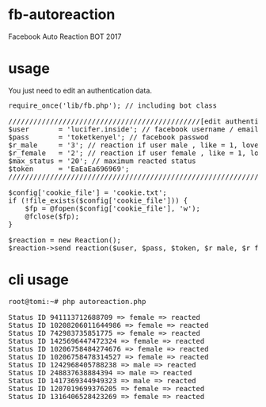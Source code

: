 # fb-autoreaction
Facebook Auto Reaction BOT 2017

# usage

You just need to edit an authentication data.
<pre>
require_once('lib/fb.php'); // including bot class

//////////////////////////////////////////////[edit authentication here]///////////////////////////////////////////
$user		= 'lucifer.inside'; // facebook username / email
$pass 		= 'toketkenyel'; // facebook passwod
$r_male		= '3'; // reaction if user male , like = 1, love = 2, wow = 3, haha = 4, sad = 7, angry = 8
$r_female	= '2'; // reaction if user female , like = 1, love = 2, wow = 3, haha = 4, sad = 7, angry = 8
$max_status	= '20'; // maximum reacted status
$token 		= 'EaEaEa696969';
///////////////////////////////////////////////////////////////////////////////////////////////////////////////////

$config['cookie_file'] = 'cookie.txt';
if (!file_exists($config['cookie_file'])) {
    $fp = @fopen($config['cookie_file'], 'w');
    @fclose($fp);
}

$reaction = new Reaction();
$reaction->send_reaction($user, $pass, $token, $r_male, $r_female, $max_status);
</pre>

# cli usage

<pre>
root@tomi:~# php autoreaction.php

Status ID 941113712688709 => female => reacted
Status ID 10208206011644986 => female => reacted
Status ID 742983735851775 => female => reacted
Status ID 1425696447472324 => female => reacted
Status ID 10206758484274676 => female => reacted
Status ID 10206758478314527 => female => reacted
Status ID 1242968405788238 => male => reacted
Status ID 248837638884394 => male => reacted
Status ID 1417369344949323 => male => reacted
Status ID 1207019699376205 => female => reacted
Status ID 1316406528423269 => female => reacted
</pre>
